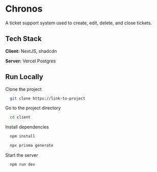 
# Chronos

A ticket support system used to create, edit, delete, and close tickets.


## Tech Stack

**Client:** NextJS, shadcdn

**Server:** Vercel Postgres


## Run Locally

Clone the project

```bash
  git clone https://link-to-project
```

Go to the project directory

```bash
  cd client
```

Install dependencies

```bash
  npm install
```

```bash
  npx prisma generate
```

Start the server

```bash
  npm run dev
```

